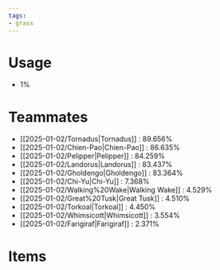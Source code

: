 ```yaml
---
tags:
- grass
---
```

# Usage
- 1%
# Teammates
- [[2025-01-02/Tornadus|Tornadus]] : 89.656%
- [[2025-01-02/Chien-Pao|Chien-Pao]] : 86.635%
- [[2025-01-02/Pelipper|Pelipper]] : 84.259%
- [[2025-01-02/Landorus|Landorus]] : 83.437%
- [[2025-01-02/Gholdengo|Gholdengo]] : 83.364%
- [[2025-01-02/Chi-Yu|Chi-Yu]] : 7.368%
- [[2025-01-02/Walking%20Wake|Walking Wake]] : 4.529%
- [[2025-01-02/Great%20Tusk|Great Tusk]] : 4.510%
- [[2025-01-02/Torkoal|Torkoal]] : 4.450%
- [[2025-01-02/Whimsicott|Whimsicott]] : 3.554%
- [[2025-01-02/Farigiraf|Farigiraf]] : 2.371%
# Items